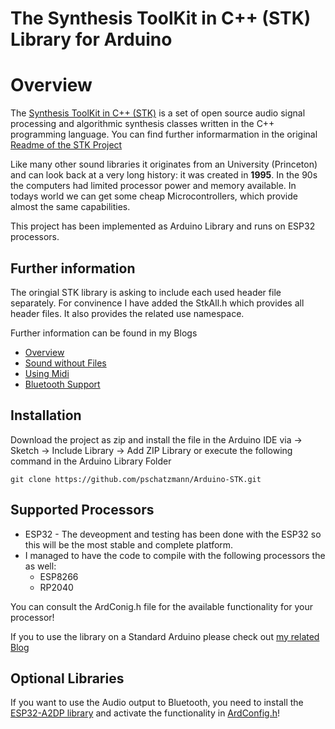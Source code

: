 # The Synthesis ToolKit in C++ (STK) Library for Arduino

# Overview

The [Synthesis ToolKit in C++ (STK)](https://ccrma.stanford.edu/software/stk/) is a set of open source audio
signal processing and algorithmic synthesis classes written in the C++
programming language. You can find further informarmation in the original [Readme of the STK Project](/STK.md)

Like many other sound libraries it originates from an University (Princeton) and can look back at a very long history: it was created in __1995__. In the 90s the computers had limited processor power and memory available. In todays world we
can get some cheap Microcontrollers, which provide almost the same capabilities.    

This project has been implemented as Arduino Library and runs on ESP32 processors. 

## Further information

The oringial STK library is asking to include each used header file separately. For convinence I have added the StkAll.h which provides all header files. It also provides the related use namespace.

Further information can be found in my Blogs
- [Overview](https://www.pschatzmann.ch/home/2020/09/24/the-synthesis-toolkit-skt-library-for-the-arduino-esp32/)
- [Sound without Files](https://www.pschatzmann.ch/home/2020/09/26/the-synthesis-toolkit-stk-w-o-files/)
- [Using Midi](https://www.pschatzmann.ch/home/2020/09/28/the-synthesis-toolkit-skt-library-for-the-arduino-esp32-midi/) 
- [Bluetooth Support](https://www.pschatzmann.ch/home/2020/10/02/the-synthesis-toolkit-skt-library-for-the-arduino-esp32-bluetooth-support/)


## Installation

Download the project as zip and install the file in the Arduino IDE via -> Sketch -> Include Library -> Add ZIP Library or execute the following command in the Arduino Library Folder

```
git clone https://github.com/pschatzmann/Arduino-STK.git
```

## Supported Processors

- ESP32 - The deveopment and testing has been done with the ESP32 so this will be the most stable and complete platform. 
- I managed to have the code to compile with the following processors the as well:
  - ESP8266
  - RP2040

You can consult the ArdConig.h file for the available functionality for your processor!

If you to use the library on a Standard Arduino please check out [my related Blog](https://www.pschatzmann.ch/home/2020/09/29/the-synthesis-toolkit-stk-library-for-arduino-running-on-a-nano/)

## Optional Libraries

If you want to use the Audio output to Bluetooth, you need to install the [ESP32-A2DP library](https://github.com/pschatzmann/ESP32-A2DP) and activate the functionality in [ArdConfig.h](src/ArdConfig.h)!

